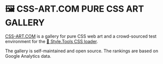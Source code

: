# 🖼 CSS-ART.COM PURE CSS ART GALLERY

[CSS-ART.COM](https://css-art.com/) is a gallery for pure CSS web art and a crowd-sourced test environment for the [📐 Style.Tools CSS loader](https://github.com/style-tools/async-css).

The gallery is self-maintained and open source. The rankings are based on Google Analytics data.